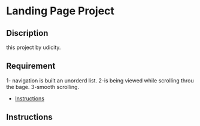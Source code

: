 # Landing Page Project

## Discription 
this project by udicity.

## Requirement 
1- navigation is built an unorderd list.
2-is being viewed while scrolling throu the bage.
3-smooth scrolling.
* [Instructions](#instructions)

## Instructions
